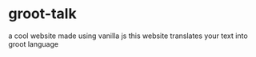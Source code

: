 # groot-talk
a cool website made using vanilla js
this website translates your text into groot language 
